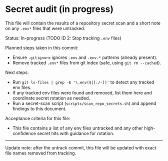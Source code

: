 # Secret audit (in progress)

This file will contain the results of a repository secret scan and a short note on any `.env*` files that were untracked.

Status: In-progress (TODO ID 2: Stop tracking `.env` files)

Planned steps taken in this commit:

- Ensure `.gitignore` ignores `.env` and `.env.*` patterns (already present).
- Remove tracked `.env*` files from git index (safe, using `git rm --cached`).

Next steps:

- Run `git ls-files | grep -E '\.env($|[./-])'` to detect any tracked env files.
- If any tracked env files were found and removed, list them here and coordinate secret rotation as needed.
- Run a secret-scan script (`scripts/scan_repo_secrets.sh`) and append findings to this document.

Acceptance criteria for this file:

- This file contains a list of any env files untracked and any other high-confidence secret hits with guidance for rotation.

---

Update note: after the untrack commit, this file will be updated with exact file names removed from tracking.
